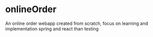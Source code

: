 # onlineOrder
An online order webapp created from scratch, focus on learning and implementation spring and react than testing
